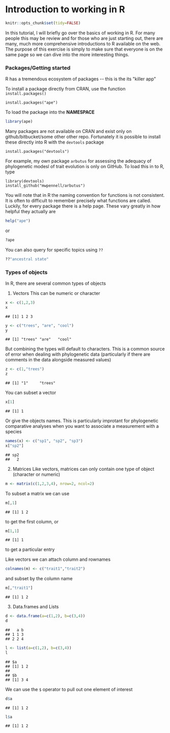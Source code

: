 # Introduction to working in R

```r
knitr::opts_chunk$set(tidy=FALSE)
```

In this tutorial, I will briefly go over the basics of working in R. For many people this may be review and for those who are just starting out, there are many, much more comprehensive introductions to R available on the web. The purpose of this exercise is simply to make sure that everyone is on the same page so we can dive into the more interesting things.

### Packages/Getting started
R has a tremendous ecosystem of packages -- this is the its "killer app"

To install a package directly from CRAN, use the function `install.packages()`
```
install.packages("ape")
```

To load the package into the **NAMESPACE**

```r
library(ape)
```

Many packages are not available on CRAN and exist only on github/bitbucket/some other other repo. Fortunately it is possible to install these directly into R with the `devtools` package
```
install.packages("devtools")
```

For example, my own package `arbutus` for assessing the adequacy of phylogenetic modesl of trait evolution is only on GitHub. To load this in to R, type
```
library(devtools)
install_github("mwpennell/arbutus")
```

You will note that in R the naming convention for functions is not consistent. It is often to difficult to remember precisely what functions are called. Luckily, for every package there is a help page. These vary greatly in how helpful they actually are

```r
help("ape")
```
or

```r
?ape
```

You can also query for specific topics using `??`

```r
??"ancestral state"
```

### Types of objects
In R, there are several common types of objects

1. Vectors
This can be numeric or character

```r
x <- c(1,2,3)
x
```

```
## [1] 1 2 3
```

```r
y <- c("trees", "are", "cool")
y
```

```
## [1] "trees" "are"   "cool"
```
But combining the types will default to characters. This is a common source of error when dealing with phylogenetic data (particularly if there are comments in the data alongside measured values)

```r
z <- c(1,"trees")
z
```

```
## [1] "1"     "trees"
```
You can subset a vector

```r
x[1]
```

```
## [1] 1
```
Or give the objects names. This is particularly improtant for phylogenetic comparative analyses when you want to associate a measurement with a species

```r
names(x) <- c("sp1", "sp2", "sp3")
x["sp2"]
```

```
## sp2 
##   2
```

2. Matrices
Like vectors, matrices can only contain one type of object (character or numeric)

```r
m <- matrix(c(1,2,3,4), nrow=2, ncol=2)
```
To subset a matrix we can use

```r
m[,1]
```

```
## [1] 1 2
```
to get the first column, or

```r
m[1,1]
```

```
## [1] 1
```
to get a particular entry

Like vectors we can attach column and rownames

```r
colnames(m) <- c("trait1","trait2")
```
and subset by the column name

```r
m[,"trait1"]
```

```
## [1] 1 2
```

3. Data.frames and Lists

```r
d <- data.frame(a=c(1,2), b=c(3,4))
d
```

```
##   a b
## 1 1 3
## 2 2 4
```

```r
l <- list(a=c(1,2), b=c(3,4))
l
```

```
## $a
## [1] 1 2
## 
## $b
## [1] 3 4
```

We can use the `$` operator to pull out one element of interest

```r
d$a
```

```
## [1] 1 2
```

```r
l$a
```

```
## [1] 1 2
```

